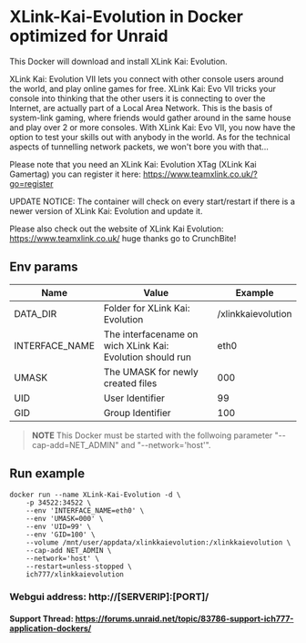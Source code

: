 # XLink-Kai-Evolution in Docker optimized for Unraid
This Docker will download and install XLink Kai: Evolution.

XLink Kai: Evolution VII lets you connect with other console users around the world, and play online games for free. XLink Kai: Evo VII tricks your console into thinking that the other users it is connecting to over the Internet, are actually part of a Local Area Network. This is the basis of system-link gaming, where friends would gather around in the same house and play over 2 or more consoles. With XLink Kai: Evo VII, you now have the option to test your skills out with anybody in the world. As for the technical aspects of tunnelling network packets, we won't bore you with that...

Please note that you need an XLink Kai: Evolution XTag (XLink Kai Gamertag) you can register it here: https://www.teamxlink.co.uk/?go=register

UPDATE NOTICE: The container will check on every start/restart if there is a newer version of XLink Kai: Evolution and update it.

Please also check out the website of XLink Kai Evolution: https://www.teamxlink.co.uk/ huge thanks go to CrunchBite!


## Env params
| Name | Value | Example |
| --- | --- | --- |
| DATA_DIR | Folder for XLink Kai: Evolution | /xlinkkaievolution |
| INTERFACE_NAME | The interfacename on wich XLink Kai: Evolution should run | eth0 |
| UMASK | The UMASK for newly created files | 000 |
| UID | User Identifier | 99 |
| GID | Group Identifier | 100 |


>**NOTE** This Docker must be started with the follwoing parameter "--cap-add=NET_ADMIN" and "--network='host'".

## Run example
```
docker run --name XLink-Kai-Evolution -d \
    -p 34522:34522 \
    --env 'INTERFACE_NAME=eth0' \
    --env 'UMASK=000' \
    --env 'UID=99' \
    --env 'GID=100' \
    --volume /mnt/user/appdata/xlinkkaievolution:/xlinkkaievolution \
    --cap-add NET_ADMIN \
    --network='host' \
    --restart=unless-stopped \
    ich777/xlinkkaievolution
```

### Webgui address: http://[SERVERIP]:[PORT]/



#### Support Thread: https://forums.unraid.net/topic/83786-support-ich777-application-dockers/